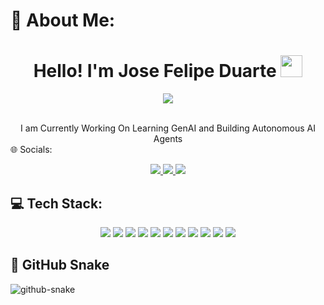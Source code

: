 # 💫 About Me:

<h1 align="center"><b>Hello! I'm Jose Felipe Duarte</b> <img src="https://media.giphy.com/media/hvRJCLFzcasrR4ia7z/giphy.gif" width="35"></h1>

<p align="center">
  <a href="https://github.com/Pratham-gupta-235/readme-typing-svg">
    <img src="https://readme-typing-svg.herokuapp.com?font=Roboto+Mono&color=cyan&size=30&center=true&vCenter=true&width=800&height=120&lines=Machine+Learning+Fanatic+🧠;Computer+Science+Student+💻;">
  </a>
</p>

<br>

<div align="center">
  I am Currently Working On Learning GenAI and Building Autonomous AI Agents 
</div>
🌐 Socials:

<p align="center">
  <a href="https://www.linkedin.com/in/pratham-gupta-07b771326/">
    <img src="https://img.shields.io/badge/LinkedIn-%230077B5.svg?style=for-the-badge&logo=linkedin&logoColor=white">
  </a>
  <a href="https://reddit.com/user/PiDuart">
    <img src="https://img.shields.io/badge/Reddit-%23FF4500.svg?style=for-the-badge&logo=Reddit&logoColor=white">
  </a>
  <a href="https://x.com/josefdc_">
    <img src="https://img.shields.io/badge/X(formerly%20Twitter)-%231DA1F2.svg?style=for-the-badge&logo=Twitter&logoColor=white">
  </a>
</p>

## 💻 Tech Stack:

<p align="center">
  <img src="https://img.shields.io/badge/Go-%2300ADD8.svg?style=for-the-badge&logo=go&logoColor=white">
  <img src="https://img.shields.io/badge/Python-3670A0?style=for-the-badge&logo=python&logoColor=ffdd54">
  <img src="https://img.shields.io/badge/LaTeX-%23008080.svg?style=for-the-badge&logo=latex&logoColor=white">
  <img src="https://img.shields.io/badge/R-%23276DC3.svg?style=for-the-badge&logo=r&logoColor=white">
  <img src="https://img.shields.io/badge/Julia-9558B2?style=for-the-badge&logo=julia&logoColor=white">
  <img src="https://img.shields.io/badge/Keras-%23D00000.svg?style=for-the-badge&logo=Keras&logoColor=white">
  <img src="https://img.shields.io/badge/NumPy-%23013243.svg?style=for-the-badge&logo=numpy&logoColor=white">
  <img src="https://img.shields.io/badge/Pandas-%23150458.svg?style=for-the-badge&logo=pandas&logoColor=white">
  <img src="https://img.shields.io/badge/Plotly-%233F4F75.svg?style=for-the-badge&logo=plotly&logoColor=white">
  <img src="https://img.shields.io/badge/PyTorch-%23EE4C2C.svg?style=for-the-badge&logo=PyTorch&logoColor=white">
  <img src="https://img.shields.io/badge/scikit--learn-%23F7931E.svg?style=for-the-badge&logo=scikit-learn&logoColor=white">
</p>



## 🐍 GitHub Snake

<picture>
  <source media="(prefers-color-scheme: dark)" srcset="dist/github-contribution-grid-snake-dark.svg" />
  <source media="(prefers-color-scheme: light)" srcset="dist/github-contribution-grid-snake.svg" />
  <img alt="github-snake" src="dist/github-contribution-grid-snake.svg" />
</picture>
